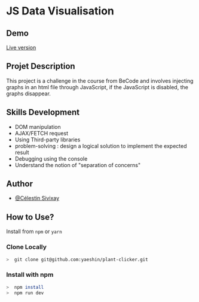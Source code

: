 # JS Data Visualisation



## Demo

[Live version](https://yaeshin.github.io/js-datavisualisation-challenge/)

## Projet Description

This project is a challenge in the course from BeCode and involves injecting graphs in an html file through JavaScript, if the JavaScript is disabled, the graphs disappear.

## Skills Development

- DOM manipulation
- AJAX/FETCH request
- Using Third-party libraries
- problem-solving : design a logical solution to implement the expected result
- Debugging using the console
- Understand the notion of "separation of concerns"

## Author

- [@Célestin Sivixay](https://www.github.com/Yaeshin)


## How to Use?

Install from `npm` or `yarn`

### Clone Locally

```bash
>  git clone git@github.com:yaeshin/plant-clicker.git
```

### Install with npm

```bash
>  npm install
>  npm run dev
```